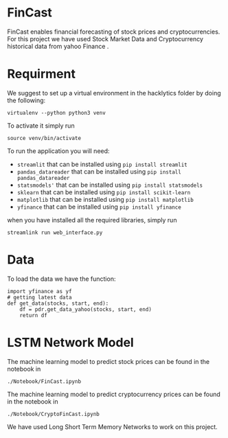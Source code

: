 # FinCast

FinCast enables financial forecasting of stock prices and cryptocurrencies. For this project we have used Stock Market Data and Cryptocurrency historical data from yahoo Finance .


# Requirment

We suggest to set up a virtual environment in the hacklytics folder by doing the following:

```
virtualenv --python python3 venv
```

To activate it simply run

```
source venv/bin/activate
```

To run the application you will need: 

* `streamlit` that can be installed using `pip install streamlit`
* `pandas_datareader` that can be installed using `pip install pandas_datareader`
* `statsmodels'` that can be installed using `pip install statsmodels`
* `sklearn` that can be installed using `pip install scikit-learn`
* `matplotlib` that can be installed using `pip install matplotlib`
* `yfinance` that can be installed using `pip install yfinance`

when you have installed all the required libraries, simply run 

```
streamlink run web_interface.py
```

# Data

To load the data we have the function: 

```
import yfinance as yf
# getting latest data
def get_data(stocks, start, end):
    df = pdr.get_data_yahoo(stocks, start, end)
    return df
```

# LSTM Network Model

The machine learning model to predict stock prices  can be found in the notebook in 

```
./Notebook/FinCast.ipynb
```

The machine learning model to predict cryptocurrency prices  can be found in the notebook in 

```
./Notebook/CryptoFinCast.ipynb
```

We have used Long Short Term Memory Networks to work on this project.
